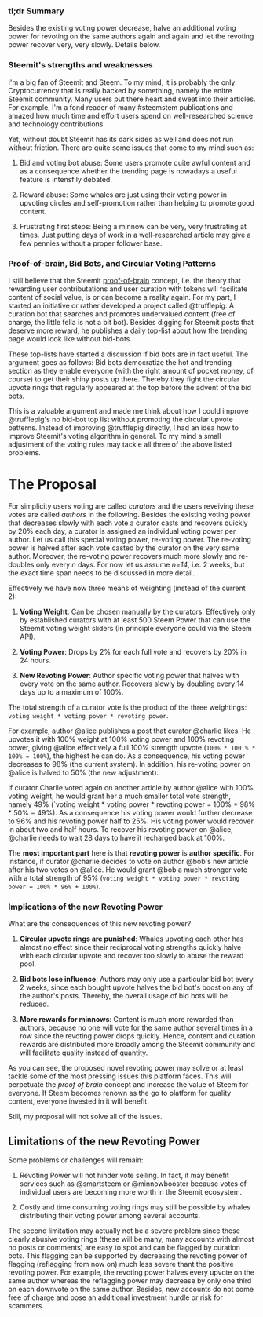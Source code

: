 ### tl;dr Summary
 
Besides the existing voting power decrease, halve an additional voting power for revoting on the same authors again and again and let the revoting power recover very, very slowly. Details below.

### Steemit's strengths and weaknesses

I'm a big fan of Steemit and Steem. To my mind, it is probably the only Cryptocurrency that is really backed by something, namely the enitre Steemit community. Many users put there heart and sweat into their articles. For example, I'm a fond reader of many #steemstem publications and amazed how much time and effort users spend on well-researched science and technology contributions.

Yet, without doubt Steemit has its dark sides as well and does not run without friction. There are quite some issues that come to my mind such as:

1. Bid and voting bot abuse: Some users promote quite awful content and as a consequence whether  the trending page is nowadays a useful feature is intensfily debated.

2. Reward abuse: Some whales are just using their voting power in upvoting circles and self-promotion rather than helping to promote good content.

3. Frustrating first steps: Being a minnow can be very, very frustrating at times. Just putting days of work in a well-researched article may give a few pennies without a proper follower base.

### Proof-of-brain, Bid Bots, and Circular Voting Patterns

I still believe that the Steemit [proof-of-brain](https://steem.io/steem-bluepaper.pdf) concept, i.e. the theory that rewarding user contributations and user curation with tokens will facilitate content of social value, is or can become a reality again. For my part, I started an initiative or rather developed a project called @trufflepig. A curation bot that searches and promotes undervalued content (free of charge, the little fella is not a bit bot). Besides digging for Steemit posts that deserve more reward, he publishes a daily top-list about how the trending page would look like without bid-bots. 

These top-lists have started a discussion if bid bots are in fact useful. The argument goes as follows: Bid bots democratize the hot and trending section as they enable everyone (with the right amount of pocket money, of course) to get their shiny posts up there. Thereby they fight the circular upvote rings that regularly appeared at the top before the advent of the bid bots.

This is a valuable argument and made me think about how I could improve @trufflepig's no bid-bot top list without promoting the circular upvote patterns. Instead of improving @trufflepig directly, I had an idea how to improve Steemit's voting algorithm in general. To my mind a small adjustment of the voting rules may tackle all three of the above listed problems.

# The Proposal

For simplicity users voting are called *curators* and the users reveiving these votes are called *authors* in the following.
Besides the existing voting power that decreases slowly with each vote a curator casts and recovers quickly by 20% each day, a curator is assigned an individual voting power per author. Let us call this special voting power, re-voting power. The re-voting power is halved after each vote casted by the curator on the very same author. Moreover, the re-voting power recovers much more slowly and re-doubles only every *n* days. For now let us assume *n=14*, i.e. 2 weeks, but the exact time span needs to be discussed in more detail.

Effectively we have now three means of weighting (instead of the current 2):

1. **Voting Weight**: Can be chosen manually by the curators. Effectively only by established curators with at least 500 Steem Power that can use the Steemit voting weight sliders (In principle everyone could via the Steem API).

2. **Voting Power**: Drops by 2% for each full vote and recovers by 20% in 24 hours.

3. **New Revoting Power**: Author specific voting power that halves with every vote on the same author. Recovers slowly by doubling every 14 days up to a maximum of 100%.

The total strength of a curator vote is the product of the three weightings: `voting weight * voting power * revoting power`.


For example, author @alice publishes a post that curator @charlie likes. He upvotes it with 100% weight at 100% voting power and 100% revoting power, giving @alice effectively a full 100% strength upvote (`100% * 100 % * 100% = 100%`), the highest he can do. As a consequence, his voting power decreases to 98% (the current system). In addition, his re-voting power on @alice is halved to 50% (the new adjustment).

If curator Charlie voted again on another article by author @alice with 100% voting weight, he would grant her a much smaller total vote strength, namely 49% (`voting weight * voting power * revoting power = 100% * 98% * 50% = 49%). As a consequence his voting power would further decrease to 96% and his revoting power half to 25%. His voting power would recover in about two and half hours. To recover his revoting power on @alice, @charlie needs to wait 28 days to have it recharged back at 100%.

The **most important part** here is that **revoting power** is **author specific**. For instance, if curator @charlie decides to vote on author @bob's new article after his two votes on @alice. He would grant @bob a much stronger vote with a total strength of 95% (`voting weight * voting power * revoting power = 100% * 96% + 100%`).

### Implications of the new Revoting Power

What are the consequences of this new revoting power?

1. **Circular upvote rings are punished**: Whales upvoting each other has almost no effect since their reciprocal voting strengths quickly halve with each circular upvote and recover too slowly to abuse the reward pool.

2. **Bid bots lose influence**: Authors may only use a particular bid bot every 2 weeks, since each bought upvote halves the bid bot's boost on any of the author's posts. Thereby, the overall usage of bid bots will be reduced.

3. **More rewards for minnows**: Content is much more rewarded than authors, because no one will vote for the same author several times in a row since the revoting power drops quickly. Hence, content and curation rewards are distributed more broadly among the Steemit community and will facilitate quality instead of quantity. 

As you can see, the proposed novel revoting power may solve or at least tackle some of the most pressing issues this platform faces. This will perpetuate the *proof of brain* concept and increase the value of Steem for everyone. If Steem becomes renown as the go to platform for quality content, everyone invested in it will benefit.

Still, my proposal will not solve all of the issues.

## Limitations of the new Revoting Power

Some problems or challenges will remain:

1. Revoting Power will not hinder vote selling. In fact, it may benefit services such as @smartsteem or @minnowbooster because votes of individual users are becoming more worth in the Steemit ecosystem.

2. Costly and time consuming voting rings may still be possible by whales distributing their voting power among several accounts.

The second limitation may actually not be a severe problem since these clearly abusive voting rings (these will be many, many accounts with almost no posts or comments) are easy to spot and can be flagged by curation bots. This flagging can be supported by decreasing the revoting power of flagging (reflagging from now on) much less severe thant the positive revoting power. For example, the revoting power halves every upvote on the same author whereas the reflagging power may decrease by only one third on each downvote on the same author. Besides, new accounts do not come free of charge and pose an additional investment hurdle or risk for scammers.
